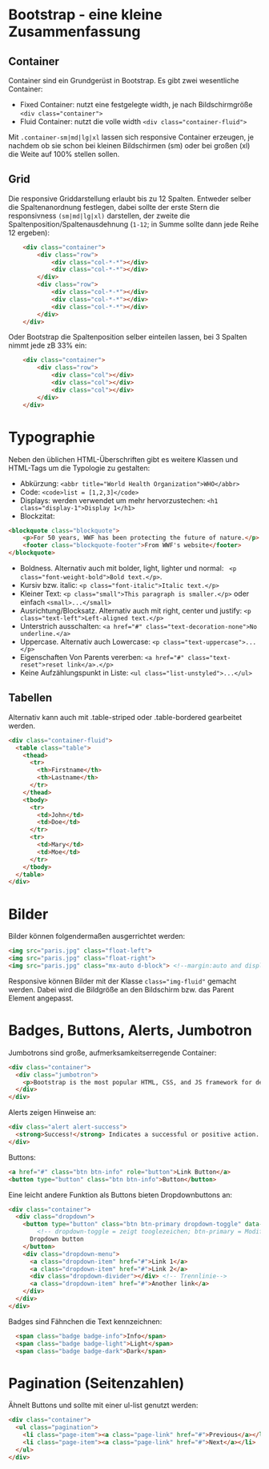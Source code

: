 # Bootstrap - eine kleine Zusammenfassung

## Container
Container sind ein Grundgerüst in Bootstrap. Es gibt zwei wesentliche Container:
+ Fixed Container: nutzt eine festgelegte width, je nach Bildschirmgröße `<div class="container">`
+ Fluid Container: nutzt die volle width `<div class="container-fluid">`

Mit `.container-sm|md|lg|xl` lassen sich responsive Container erzeugen, je nachdem ob sie schon bei kleinen Bildschirmen (sm) oder bei großen (xl) die Weite auf 100% stellen sollen.

## Grid 
Die responsive Griddarstellung erlaubt bis zu 12 Spalten.
Entweder selber die Spaltenanordnung festlegen, dabei sollte der erste Stern die responsivness `(sm|md|lg|xl)` darstellen, der zweite die Spaltenposition/Spaltenausdehnung (`1-12`; in Summe sollte dann jede Reihe 12 ergeben):
``` html
    <div class="container">
        <div class="row">
            <div class="col-*-*"></div>
            <div class="col-*-*"></div>
        </div>
        <div class="row">
            <div class="col-*-*"></div>
            <div class="col-*-*"></div>
            <div class="col-*-*"></div>
        </div>
    </div>
```

Oder Bootstrap die Spaltenposition selber einteilen lassen, bei 3 Spalten nimmt jede zB 33% ein:

``` html
    <div class="container">
        <div class="row">
            <div class="col"></div>
            <div class="col"></div>
            <div class="col"></div>
        </div>
    </div> 
```

# Typographie
Neben den üblichen HTML-Überschriften gibt es weitere Klassen und HTML-Tags um die Typologie zu gestalten:
+ Abkürzung: 
`<abbr title="World Health Organization">WHO</abbr>`
+ Code: 
`<code>list = [1,2,3]</code>`
+ Displays: werden verwendet um mehr hervorzustechen: 
`<h1 class="display-1">Display 1</h1>`
+ Blockzitat: 
``` html
<blockquote class="blockquote">
    <p>For 50 years, WWF has been protecting the future of nature.</p>
    <footer class="blockquote-footer">From WWF's website</footer>
</blockquote>
```
+ Boldness. Alternativ auch mit bolder, light, lighter und normal: 
` <p class="font-weight-bold">Bold text.</p>`. 
+ Kursiv bzw. italic: 
`<p class="font-italic">Italic text.</p>` 
+ Kleiner Text: 
`<p class="small">This paragraph is smaller.</p>` oder einfach `<small>...</small>`
+ Ausrichtung/Blocksatz. Alternativ auch mit right, center und justify:
`<p class="text-left">Left-aligned text.</p>`
+ Unterstrich ausschalten: 
`<a href="#" class="text-decoration-none">No underline.</a>`
+ Uppercase. Alternativ auch Lowercase:
`<p class="text-uppercase">...</p>`
+ Eigenschaften Von Parents vererben:
`<a href="#" class="text-reset">reset link</a>.</p>`
+ Keine Aufzählungspunkt in Liste:
`<ul class="list-unstyled">...</ul>`

## Tabellen
Alternativ kann auch mit .table-striped oder .table-bordered gearbeitet werden.
``` html
<div class="container-fluid">        
  <table class="table">
    <thead>
      <tr>
        <th>Firstname</th>
        <th>Lastname</th>
      </tr>
    </thead>
    <tbody>
      <tr>
        <td>John</td>
        <td>Doe</td>
      </tr>
      <tr>
        <td>Mary</td>
        <td>Moe</td>
      </tr>
    </tbody>
  </table>
</div>
```

# Bilder
Bilder können folgendermaßen ausgerrichtet werden:
``` html
<img src="paris.jpg" class="float-left">
<img src="paris.jpg" class="float-right"> 
<img src="paris.jpg" class="mx-auto d-block"> <!--margin:auto and display:block = centered-->
```
Responsive können Bilder mit der Klasse `class="img-fluid"` gemacht werden. Dabei wird die Bildgröße an den Bildschirm bzw. das Parent Element angepasst.

# Badges, Buttons, Alerts, Jumbotron

Jumbotrons sind große, aufmerksamkeitserregende Container:
``` html
<div class="container">
  <div class="jumbotron">     
    <p>Bootstrap is the most popular HTML, CSS, and JS framework for developing responsive, mobile-first projects on the web.</p>
  </div>  
</div>
```

Alerts zeigen Hinweise an:
``` html
<div class="alert alert-success">
  <strong>Success!</strong> Indicates a successful or positive action.
</div>
```

Buttons:
``` html
<a href="#" class="btn btn-info" role="button">Link Button</a>
<button type="button" class="btn btn-info">Button</button>
```
Eine leicht andere Funktion als Buttons bieten Dropdownbuttons an:
```html
<div class="container">
  <div class="dropdown">
    <button type="button" class="btn btn-primary dropdown-toggle" data-toggle="dropdown"> 
        <!-- dropdown-toggle = zeigt tooglezeichen; btn-primary = Modifier für Erscheinungsbild-->
      Dropdown button
    </button>
    <div class="dropdown-menu">
      <a class="dropdown-item" href="#">Link 1</a>
      <a class="dropdown-item" href="#">Link 2</a>
      <div class="dropdown-divider"></div> <!-- Trennlinie-->
      <a class="dropdown-item" href="#">Another link</a>
    </div>
  </div>
</div>
```

Badges sind Fähnchen die Text kennzeichnen:
``` html
  <span class="badge badge-info">Info</span>
  <span class="badge badge-light">Light</span>
  <span class="badge badge-dark">Dark</span>
```

# Pagination (Seitenzahlen)
Ähnelt Buttons und sollte mit einer ul-list genutzt werden:
``` html
<div class="container">              
  <ul class="pagination">
    <li class="page-item"><a class="page-link" href="#">Previous</a></li>
    <li class="page-item"><a class="page-link" href="#">Next</a></li>
  </ul>
</div>
```